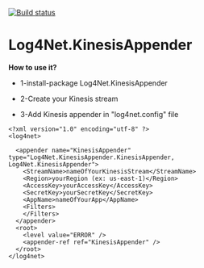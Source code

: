 [![Build status](https://ci.appveyor.com/api/projects/status/rcgcrjonl0btruoe?svg=true)](https://ci.appveyor.com/project/mfpalladino/log4net-kinesisappender)

#  Log4Net.KinesisAppender

**How to use it?**

- 1-install-package Log4Net.KinesisAppender

- 2-Create your Kinesis stream

- 3-Add Kinesis appender in "log4net.config" file

```
<?xml version="1.0" encoding="utf-8" ?>
<log4net>

  <appender name="KinesisAppender" type="Log4Net.KinesisAppender.KinesisAppender, Log4Net.KinesisAppender">
    <StreamName>nameOfYourKinesisStream</StreamName>
    <Region>yourRegion (ex: us-east-1)</Region>
    <AccessKey>yourAccessKey</AccessKey>
    <SecretKey>yourSecretKey</SecretKey>
    <AppName>nameOfYourApp</AppName>
    <Filters>
    </Filters>
  </appender>
  <root>
    <level value="ERROR" />
    <appender-ref ref="KinesisAppender" />
  </root>
</log4net>
```